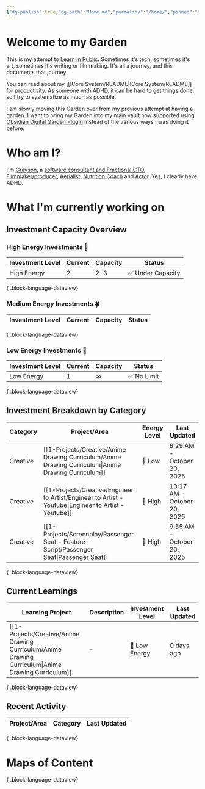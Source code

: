 ```yaml
---
{"dg-publish":true,"dg-path":"Home.md","permalink":"/home/","pinned":"true","tags":["gardenEntry"],"updated":"2025-10-20T08:27:12.766-07:00"}
---
```


# Welcome to my Garden

This is my attempt to [Learn in Public](https://www.swyx.io/learn-in-public). Sometimes it's tech, sometimes it's art, sometimes it's writing or filmmaking. It's all a journey, and this documents that journey.

You can read about my [[!Core System/README\|!Core System/README]] for productivity. As someone with ADHD, it can be hard to get things done, so I try to systematize as much as possible.

I am slowly moving this Garden over from my previous attempt at having a garden. I want to bring my Garden into my main vault now supported using [Obsidian Digital Garden Plugin](https://dg-docs.ole.dev/) instead of the various ways I was doing it before.

# Who am I?

I'm [Grayson](https://graysonarts.com), a [software consultant and Fractional CTO](https://grayson.llc), [Filmmaker/producer](https://www.imdb.com/name/nm6722099/), [Aerialist](https://www.instagram.com/graysonaerialarts), [Nutrition Coach](https://nutritiongay.com) and [Actor](https://www.tcmmodels.com/talent-men/2615356/grayson-h). Yes, I clearly have ADHD.

# What I'm currently working on

## Investment Capacity Overview

### High Energy Investments 💪
| Investment Level | Current | Capacity | Status           |
| ---------------- | ------- | -------- | ---------------- |
| High Energy      | 2       | 2-3      | ✅ Under Capacity |

{ .block-language-dataview}

### Medium Energy Investments 🍀
| Investment Level | Current | Capacity | Status |
| ---------------- | ------- | -------- | ------ |

{ .block-language-dataview}

### Low Energy Investments 🧊
| Investment Level | Current | Capacity | Status     |
| ---------------- | ------- | -------- | ---------- |
| Low Energy       | 1       | ∞        | ✅ No Limit |

{ .block-language-dataview}

## Investment Breakdown by Category

| Category | Project/Area                                                                                             | Energy Level | Last Updated                |
| -------- | -------------------------------------------------------------------------------------------------------- | ------------ | --------------------------- |
| Creative | [[1-Projects/Creative/Anime Drawing Curriculum/Anime Drawing Curriculum\|Anime Drawing Curriculum]]   | 🧊 Low       | 8:29 AM - October 20, 2025  |
| Creative | [[1-Projects/Creative/Engineer to Artist/Engineer to Artist - Youtube\|Engineer to Artist - Youtube]] | 💪 High      | 10:17 AM - October 20, 2025 |
| Creative | [[1-Projects/Screenplay/Passenger Seat - Feature Script/Passenger Seat\|Passenger Seat]]              | 💪 High      | 9:55 AM - October 20, 2025  |

{ .block-language-dataview}


<div class="transclusion internal-embed is-loaded"><div class="markdown-embed">



## Current Learnings

| Learning Project                                                                                       | Description | Investment Level | Last Updated |
| ------------------------------------------------------------------------------------------------------ | ----------- | ---------------- | ------------ |
| [[1-Projects/Creative/Anime Drawing Curriculum/Anime Drawing Curriculum\|Anime Drawing Curriculum]] | \-          | 🧊 Low Energy    | 0 days ago   |

{ .block-language-dataview}


</div></div>


## Recent Activity

| Project/Area | Category | Last Updated |
| ------------ | -------- | ------------ |

{ .block-language-dataview}
# Maps of Content

{ .block-language-dataview}
